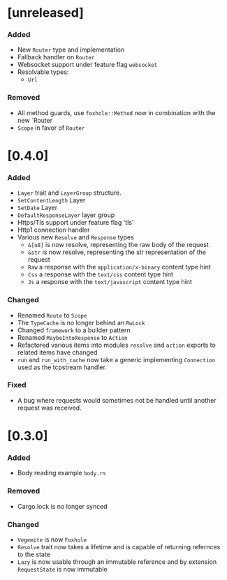 # [unreleased]

### Added
- New `Router` type and implementation
- Fallback handler on `Router`
- Websocket support under feature flag `websocket`
- Resolvable types:
  - `Url`

### Removed
- All method guards, use `foxhole::Method` now in combination with the new `Router
- `Scope` in favor of `Router`

# [0.4.0]

### Added
- `Layer` trait and `LayerGroup` structure.
- `SetContentLength` Layer
- `SetDate` Layer
- `DefaultResponseLayer` layer group
- Https/Tls support under feature flag 'tls'
- Http1 connection handler
- Various new `Resolve` and `Response` types
  - `&[u8]` is now resolve, representing the raw body of the request 
  - `&str` is now resolve, representing the str representation of the request
  - `Raw` a response with the `application/x-binary` content type hint
  - `Css` a response with the `text/css` content type hint
  - `Js` a response with the `text/javascript` content type hint

### Changed
- Renamed `Route` to `Scope`
- The `TypeCache` is no longer behind an `RwLock`
- Changed `framework` to a builder pattern
- Renamed `MaybeIntoResponse` to `Action`
- Refactored various items into modules `resolve` and `action` exports to related items have changed
- `run` and `run_with_cache` now take a generic implementing `Connection` used as the tcpstream handler.

### Fixed
- A bug where requests would sometimes not be handled until another request was received.

# [0.3.0]

### Added
- Body reading example `body.rs`

### Removed
- Cargo.lock is no longer synced

### Changed 
- `Vegemite` is now `Foxhole`
- `Resolve` trait now takes a lifetime and is capable of returning refernces
  to the state
- `Lazy` is now usable through an immutable reference and by extension
  `RequestState` is now immutable
